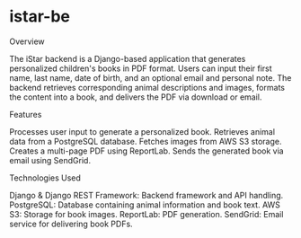 # istar-be

Overview

The iStar backend is a Django-based application that generates personalized children's books in PDF format. Users can input their first name, last name, date of birth, and an optional email and personal note. The backend retrieves corresponding animal descriptions and images, formats the content into a book, and delivers the PDF via download or email.


Features

Processes user input to generate a personalized book.
Retrieves animal data from a PostgreSQL database.
Fetches images from AWS S3 storage.
Creates a multi-page PDF using ReportLab.
Sends the generated book via email using SendGrid.


Technologies Used

Django & Django REST Framework: Backend framework and API handling.
PostgreSQL: Database containing animal information and book text. 
AWS S3: Storage for book images.
ReportLab: PDF generation.
SendGrid: Email service for delivering book PDFs.